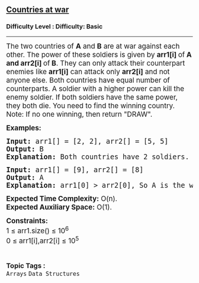 <h2><a href="https://www.geeksforgeeks.org/problems/countries-at-war2936/1?page=5&category=Arrays&difficulty=Basic&sortBy=submissions">Countries at war</a></h2><h3>Difficulty Level : Difficulty: Basic</h3><hr><div class="problems_problem_content__Xm_eO"><p><span style="font-size: 14pt;">The two countries of <strong>A</strong> and <strong>B</strong> are at war against each other. The power of these soldiers is given by <strong>arr1[i] </strong>of<strong>&nbsp;A and arr2[i] </strong>of<strong> B</strong>. They can only attack their counterpart enemies like <strong>arr1[i]</strong> can attack only <strong>arr2[i]</strong> and not anyone else. Both countries have equal number of counterparts. A soldier with a higher power can kill the enemy soldier. If both soldiers have the same power, they both die. You need to find the winning country.<br>Note: If no one winning, then return "DRAW".</span></p>
<p><span style="font-size: 14pt;"><strong>Examples:</strong></span></p>
<pre><span style="font-size: 14pt;"><strong>Input:</strong> arr1[] = [2, 2], arr2[] = [5, 5]
<strong>Output:</strong> B
<strong>Explanation: </strong>Both countries have 2 soldiers. arr2[0] kills arr1[0], arr2[1] kills arr1[1]. A has 0 soldiers alive at the end. B has both soldiers alive at the end.Return "B" as a winner.
</span></pre>
<pre><span style="font-size: 14pt;"><strong>Input:</strong> arr1[] = [9], arr2[] = [8]  <strong>
Output:</strong> A
<strong>Explanation: </strong>arr1[0] &gt; arr2[0], So A is the winner.
</span></pre>
<p><span style="font-size: 14pt;"><strong>Expected Time Complexity:</strong> O(n).<br><strong>Expected Auxiliary Space:</strong>&nbsp;O(1).</span></p>
<p><span style="font-size: 14pt;"><strong>Constraints:</strong></span><br><span style="font-size: 14pt;">1 ≤ arr1.size() ≤ 10<sup>6</sup><br>0 ≤ arr1[i],arr2[i] ≤ 10<sup>5</sup></span></p></div><br><p><span style=font-size:18px><strong>Topic Tags : </strong><br><code>Arrays</code>&nbsp;<code>Data Structures</code>&nbsp;